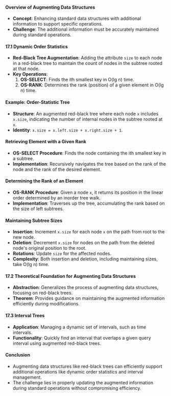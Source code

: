 #### Overview of Augmenting Data Structures
- **Concept**: Enhancing standard data structures with additional information to support specific operations.
- **Challenge**: The additional information must be accurately maintained during standard operations.
#### 17.1 Dynamic Order Statistics
- **Red-Black Tree Augmentation**: Adding the attribute `size` to each node in a red-black tree to maintain the count of nodes in the subtree rooted at that node.
- **Key Operations**:
  1. **OS-SELECT**: Finds the ith smallest key in O(lg n) time.
  2. **OS-RANK**: Determines the rank (position) of a given element in O(lg n) time.
#### Example: Order-Statistic Tree
- **Structure**: An augmented red-black tree where each node `x` includes `x.size`, indicating the number of internal nodes in the subtree rooted at `x`.
- **Identity**: `x.size = x.left.size + x.right.size + 1`.

#### Retrieving Element with a Given Rank
- **OS-SELECT Procedure**: Finds the node containing the ith smallest key in a subtree.
- **Implementation**: Recursively navigates the tree based on the rank of the node and the rank of the desired element.

#### Determining the Rank of an Element
- **OS-RANK Procedure**: Given a node `x`, it returns its position in the linear order determined by an inorder tree walk.
- **Implementation**: Traverses up the tree, accumulating the rank based on the size of left subtrees.

#### Maintaining Subtree Sizes
- **Insertion**: Increment `x.size` for each node `x` on the path from root to the new node.
- **Deletion**: Decrement `x.size` for nodes on the path from the deleted node's original position to the root.
- **Rotations**: Update `size` for the affected nodes.
- **Complexity**: Both insertion and deletion, including maintaining sizes, take O(lg n) time.

#### 17.2 Theoretical Foundation for Augmenting Data Structures
- **Abstraction**: Generalizes the process of augmenting data structures, focusing on red-black trees.
- **Theorem**: Provides guidance on maintaining the augmented information efficiently during modifications.

#### 17.3 Interval Trees
- **Application**: Managing a dynamic set of intervals, such as time intervals.
- **Functionality**: Quickly find an interval that overlaps a given query interval using augmented red-black trees.

#### Conclusion
- Augmenting data structures like red-black trees can efficiently support additional operations like dynamic order statistics and interval management.
- The challenge lies in properly updating the augmented information during standard operations without compromising efficiency.